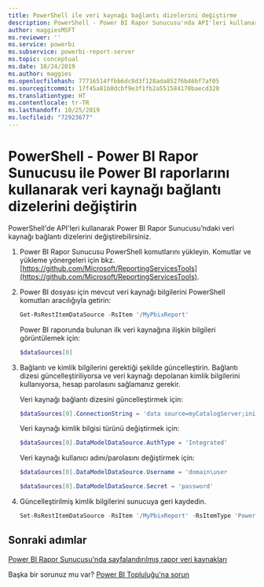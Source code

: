 ```yaml
---
title: PowerShell ile veri kaynağı bağlantı dizelerini değiştirme
description: PowerShell - Power BI Rapor Sunucusu'nda API'leri kullanarak veri kaynağı bağlantı dizelerini değiştirin.
author: maggiesMSFT
ms.reviewer: ''
ms.service: powerbi
ms.subservice: powerbi-report-server
ms.topic: conceptual
ms.date: 10/24/2019
ms.author: maggies
ms.openlocfilehash: 77716514ffbb6dc8d3f128ada85276b46bf7af05
ms.sourcegitcommit: 17f45a81b0dcbf9e3f1fb2a551584170baecd320
ms.translationtype: HT
ms.contentlocale: tr-TR
ms.lasthandoff: 10/25/2019
ms.locfileid: "72923677"
---
```

# <a name="change-data-source-connection-strings-in-power-bi-reports-with-powershell---power-bi-report-server"></a>PowerShell - Power BI Rapor Sunucusu ile Power BI raporlarını kullanarak veri kaynağı bağlantı dizelerini değiştirin

PowerShell'de API'leri kullanarak Power BI Rapor Sunucusu’ndaki veri kaynağı bağlantı dizelerini değiştirebilirsiniz. 

1. Power BI Rapor Sunucusu PowerShell komutlarını yükleyin. Komutlar ve yükleme yönergeleri için bkz. [https://github.com/Microsoft/ReportingServicesTools](https://github.com/Microsoft/ReportingServicesTools). 

2. Power BI dosyası için mevcut veri kaynağı bilgilerini PowerShell komutları aracılığıyla getirin:

    ```powershell
    Get-RsRestItemDataSource -RsItem '/MyPbixReport'
    ```

    Power BI raporunda bulunan ilk veri kaynağına ilişkin bilgileri görüntülemek için: 

    ```powershell
    $dataSources[0]
    ```

3. Bağlantı ve kimlik bilgilerini gerektiği şekilde güncelleştirin. Bağlantı dizesi güncelleştiriliyorsa ve veri kaynağı depolanan kimlik bilgilerini kullanıyorsa, hesap parolasını sağlamanız gerekir. 

    Veri kaynağı bağlantı dizesini güncelleştirmek için:

    ```powershell
    $dataSources[0].ConnectionString = 'data source=myCatalogServer;initial catalog=ReportServer;persist security info=False' 
    ```

    Veri kaynağı kimlik bilgisi türünü değiştirmek için:

    ```powershell
    $dataSources[0].DataModelDataSource.AuthType = 'Integrated'
    ```

    Veri kaynağı kullanıcı adını/parolasını değiştirmek için:

    ```powershell
    $dataSources[0].DataModelDataSource.Username = 'domain\user
    ```
    ```powershell
    $dataSources[0].DataModelDataSource.Secret = 'password'
    ```

4. Güncelleştirilmiş kimlik bilgilerini sunucuya geri kaydedin.

    ```powershell
    Set-RsRestItemDataSource -RsItem '/MyPbixReport' -RsItemType 'PowerBIReport' -DataSources $dataSources
    ```

## <a name="next-steps"></a>Sonraki adımlar

[Power BI Rapor Sunucusu'nda sayfalandırılmış rapor veri kaynakları](connect-data-sources.md) 

Başka bir sorunuz mu var? [Power BI Topluluğu'na sorun](https://community.powerbi.com/)

